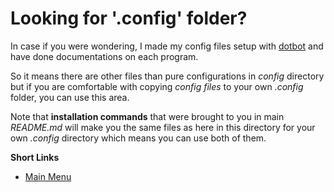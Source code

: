 # Looking for '.config' folder?

In case if you were wondering, I made my config files setup with [dotbot](https://github.com/anishathalye/dotbot) and have done documentations on each program.

So it means there are other files than pure configurations in _config_ directory but if you are comfortable with copying _config files_ to your own _.config_ folder, you can use this area.

Note that **installation commands** that were brought to you in main _README.md_ will make you the same files as here in this directory for your own _.config_ directory which means you can use both of them.

**Short Links**

- [Main Menu](https://github.com/mahdymirzade/dotfiles)
